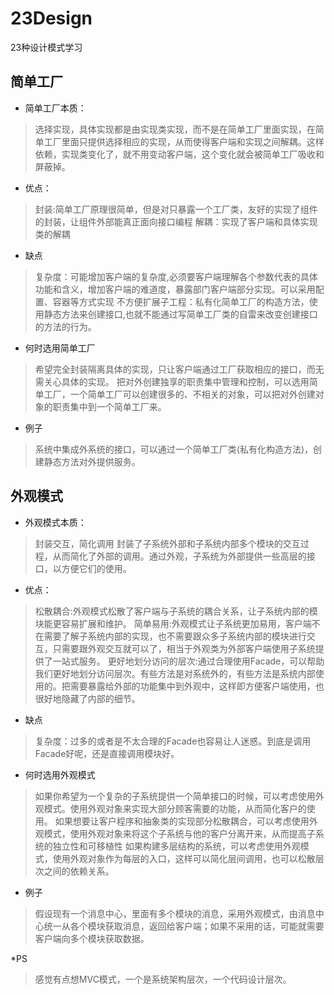 # 23Design

23种设计模式学习
## 简单工厂
*  简单工厂本质：
>选择实现，具体实现都是由实现类实现，而不是在简单工厂里面实现，在简单工厂里面只提供选择相应的实现，从而使得客户端和实现之间解耦。这样依赖，实现类变化了，就不用变动客户端，这个变化就会被简单工厂吸收和屏蔽掉。

* 优点：
>封装:简单工厂原理很简单，但是对只暴露一个工厂类，友好的实现了组件的封装，让组件外部能真正面向接口编程
>解耦：实现了客户端和具体实现类的解耦

* 缺点
>复杂度：可能增加客户端的复杂度,必须要客户端理解各个参数代表的具体功能和含义，增加客户端的难道度，暴露部门客户端部分实现。可以采用配置、容器等方式实现
>不方便扩展子工程：私有化简单工厂的构造方法，使用静态方法来创建接口,也就不能通过写简单工厂类的自雷来改变创建接口的方法的行为。

* 何时选用简单工厂
>希望完全封装隔离具体的实现，只让客户端通过工厂获取相应的接口，而无需关心具体的实现。
>把对外创建独享的职责集中管理和控制，可以选用简单工厂，一个简单工厂可以创建很多的、不相关的对象，可以把对外创建对象的职责集中到一个简单工厂来。

* 例子
>系统中集成外系统的接口，可以通过一个简单工厂类(私有化构造方法)，创建静态方法对外提供服务。

## 外观模式
*  外观模式本质：
>封装交互，简化调用 封装了子系统外部和子系统内部多个模块的交互过程，从而简化了外部的调用。通过外观，子系统为外部提供一些高层的接口，以方便它们的使用。

* 优点：
>松散耦合:外观模式松散了客户端与子系统的耦合关系，让子系统内部的模块能更容易扩展和维护。
>简单易用:外观模式让子系统更加易用，客户端不在需要了解子系统内部的实现，也不需要跟众多子系统内部的模块进行交互，只需要跟外观交互就可以了，相当于外观类为外部客户端使用子系统提供了一站式服务。
>更好地划分访问的层次:通过合理使用Facade，可以帮助我们更好地划分访问层次。有些方法是对系统外的，有些方法是系统内部使用的。把需要暴露给外部的功能集中到外观中，这样即方便客户端使用，也很好地隐藏了内部的细节。

* 缺点
>复杂度：过多的或者是不太合理的Facade也容易让人迷惑。到底是调用Facade好呢，还是直接调用模块好。

* 何时选用外观模式
>如果你希望为一个复杂的子系统提供一个简单接口的时候，可以考虑使用外观模式。使用外观对象来实现大部分顾客需要的功能，从而简化客户的使用。
>如果想要让客户程序和抽象类的实现部分松散耦合，可以考虑使用外观模式，使用外观对象来将这个子系统与他的客户分离开来，从而提高子系统的独立性和可移植性
>如果构建多层结构的系统，可以考虑使用外观模式，使用外观对象作为每层的入口，这样可以简化层间调用，也可以松散层次之间的依赖关系。

* 例子
>假设现有一个消息中心，里面有多个模块的消息，采用外观模式，由消息中心统一从各个模块获取消息，返回给客户端；如果不采用的话，可能就需要客户端向多个模块获取数据。

*PS
>感觉有点想MVC模式，一个是系统架构层次，一个代码设计层次。
